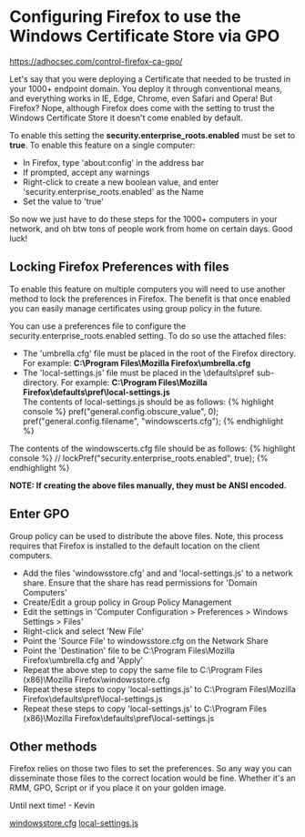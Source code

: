 # Configuring Firefox to use the Windows Certificate Store via GPO

https://adhocsec.com/control-firefox-ca-gpo/

Let's say that you were deploying a Certificate that needed to be trusted in your 1000+ endpoint domain. You deploy it through conventional means, and everything works in IE, Edge, Chrome, even Safari and Opera! But Firefox? Nope, although Firefox does come with the setting to trust the Windows Certificate Store it doesn't come enabled by default. 

To enable this setting the **security.enterprise_roots.enabled** must be set to **true**. To enable this feature on a single computer: 

* In Firefox, type 'about:config' in the address bar  
* If prompted, accept any warnings  
* Right-click to create a new boolean value, and enter 'security.enterprise_roots.enabled' as the Name  
* Set the value to 'true'  

So now we just have to do these steps for the 1000+ computers in your network, and oh btw tons of people work from home on certain days. Good luck!

## Locking Firefox Preferences with files
To enable this feature on multiple computers you will need to use another method to lock the preferences in Firefox. The benefit is that once enabled you can easily manage certificates using group policy in the future. 
 
You can use a preferences file to configure the security.enterprise_roots.enabled setting. To do so use the attached files:
* The 'umbrella.cfg' file must be placed in the root of the Firefox directory. For example: **C:\Program Files\Mozilla Firefox\umbrella.cfg**
* The 'local-settings.js' file must be placed in the \defaults\pref sub-directory. For example: **C:\Program Files\Mozilla Firefox\defaults\pref\local-settings.js**  
The contents of local-settings.js should be as follows:
{% highlight console %}
 pref("general.config.obscure_value", 0); 
 pref("general.config.filename", "windowscerts.cfg"); {% endhighlight %}
 
The contents of the windowscerts.cfg file should be as follows:
{% highlight console %}
 //
 lockPref("security.enterprise_roots.enabled", true);
{% endhighlight %}

**NOTE:  If creating the above files manually, they must be ANSI encoded.**

## Enter GPO  
Group policy can be used to distribute the above files.  Note, this process requires that Firefox is installed to the default location on the client computers.

* Add the files 'windowsstore.cfg' and and 'local-settings.js' to a network share.  Ensure that the share has read permissions for 'Domain Computers'
* Create/Edit a group policy in Group Policy Management
* Edit the settings in 'Computer Configuration > Preferences > Windows Settings > Files'
* Right-click and select 'New File'
* Point the 'Source File' to windowsstore.cfg on the Network Share
* Point the 'Destination' file to be C:\Program Files\Mozilla Firefox\umbrella.cfg and 'Apply'
* Repeat the above step to copy the same file to C:\Program Files (x86)\Mozilla Firefox\windowsstore.cfg
* Repeat these steps to copy 'local-settings.js' to C:\Program Files\Mozilla Firefox\defaults\pref\local-settings.js
* Repeat these steps to copy 'local-settings.js' to C:\Program Files (x86)\Mozilla Firefox\defaults\pref\local-settings.js

## Other methods
Firefox relies on those two files to set the preferences. So any way you can disseminate those files to the correct location would be fine. Whether it's an RMM, GPO, Script or if you place it on your golden image. 

Until next time! - Kevin


[windowsstore.cfg](https://github.com/KievCast/adhocsec/blob/master/firefox-trust-windows-certificates/windowsstore.cfg) 
[local-settings.js](https://raw.githubusercontent.com/KievCast/adhocsec/master/firefox-trust-windows-certificates/local-settings.js)
